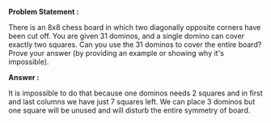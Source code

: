 **Problem Statement :**

There is an 8x8 chess board in which two diagonally opposite corners have been cut off. You are given 31 dominos, and a single domino can cover exactly two squares. Can you use the 31 dominos to cover the entire board? Prove your answer (by providing an example or showing why it's impossible).

**Answer :**

It is impossible to do that because one dominos needs 2 squares and in first and last columns we have just 7 squares left. We can place 3 dominos but one square will be unused and will disturb the entire symmetry of board.